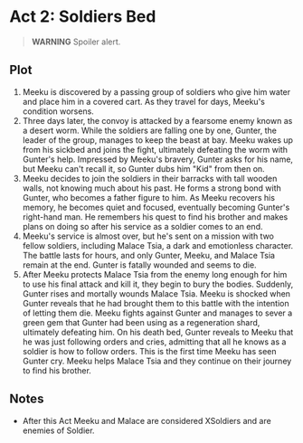 # Act 2: Soldiers Bed

> **WARNING** Spoiler alert.

## Plot

1. Meeku is discovered by a passing group of soldiers who give him water and
   place him in a covered cart. As they travel for days, Meeku's condition
   worsens.
2. Three days later, the convoy is attacked by a fearsome enemy known as a
   desert worm. While the soldiers are falling one by one, Gunter, the leader of
   the group, manages to keep the beast at bay. Meeku wakes up from his sickbed
   and joins the fight, ultimately defeating the worm with Gunter's help.
   Impressed by Meeku's bravery, Gunter asks for his name, but Meeku can't
   recall it, so Gunter dubs him "Kid" from then on.
3. Meeku decides to join the soldiers in their barracks with tall wooden walls,
   not knowing much about his past. He forms a strong bond with Gunter, who
   becomes a father figure to him. As Meeku recovers his memory, he becomes
   quiet and focused, eventually becoming Gunter's right-hand man. He remembers
   his quest to find his brother and makes plans on doing so after his service
   as a soldier comes to an end.
4. Meeku's service is almost over, but he's sent on a mission with two fellow
   soldiers, including Malace Tsia, a dark and emotionless character. The battle
   lasts for hours, and only Gunter, Meeku, and Malace Tsia remain at the end.
   Gunter is fatally wounded and seems to die.
5. After Meeku protects Malace Tsia from the enemy long enough for him to use
   his final attack and kill it, they begin to bury the bodies. Suddenly, Gunter
   rises and mortally wounds Malace Tsia. Meeku is shocked when Gunter reveals
   that he had brought them to this battle with the intention of letting them
   die. Meeku fights against Gunter and manages to sever a green gem that Gunter
   had been using as a regeneration shard, ultimately defeating him. On his
   death bed, Gunter reveals to Meeku that he was just following orders and
   cries, admitting that all he knows as a soldier is how to follow orders. This
   is the first time Meeku has seen Gunter cry. Meeku helps Malace Tsia and they
   continue on their journey to find his brother.

## Notes

- After this Act Meeku and Malace are considered XSoldiers and are enemies of
  Soldier.
